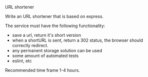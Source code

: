 URL shortener

Write an URL shortener that is based on express.

The service must have the following functionality:

- save a url, return it's short version
- when a shortURL is sent, return a 302 status, the browser should correctly redirect.
- any permanent storage solution can be used
- some amount of automated tests
- eslint, etc


Recommended time frame 1-4 hours.